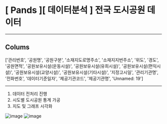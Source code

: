 # **[ Pands ][ 데이터분석 ] 전국 도시공원 데이터**
---

## Colums 
['관리번호', '공원명', '공원구분', '소재지도로명주소', '소재지지번주소', '위도', '경도', '공원면적',
       '공원보유시설(운동시설)', '공원보유시설(유희시설)', '공원보유시설(편익시설)', '공원보유시설(교양시설)',
       '공원보유시설(기타시설)', '지정고시일', '관리기관명', '전화번호', '데이터기준일자', '제공기관코드', '제공기관명',
       'Unnamed: 19']

---

1. 데이터 전처리 진행
2. 시도별 도시공원 통계 가공
3. 지도 및 그래프 시각화

![image](https://github.com/user-attachments/assets/f76158d6-ffed-4681-a631-0b8247bebcaa)
![image](https://github.com/user-attachments/assets/af196839-71c2-4210-9ff5-476696486984)
